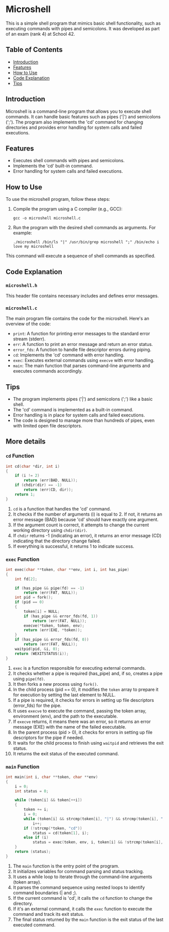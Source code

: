 # Microshell

This is a simple shell program that mimics basic shell functionality, such as executing commands with pipes and semicolons. It was developed as part of an exam (rank 4) at School 42.

## Table of Contents

- [Introduction](#introduction)
- [Features](#features)
- [How to Use](#how-to-use)
- [Code Explanation](#code-explanation)
- [Tips](#tips)

## Introduction

Microshell is a command-line program that allows you to execute shell commands. It can handle basic features such as pipes ('|') and semicolons (';'). The program also implements the 'cd' command for changing directories and provides error handling for system calls and failed executions.

## Features

- Executes shell commands with pipes and semicolons.
- Implements the 'cd' built-in command.
- Error handling for system calls and failed executions.

## How to Use

To use the microshell program, follow these steps:

1. Compile the program using a C compiler (e.g., GCC):

   ```
   gcc -o microshell microshell.c
   ```

2. Run the program with the desired shell commands as arguments. For example:

   ```
   ./microshell /bin/ls "|" /usr/bin/grep microshell ";" /bin/echo i love my microshell
   ```

This command will execute a sequence of shell commands as specified.

## Code Explanation

### `microshell.h`

This header file contains necessary includes and defines error messages.

### `microshell.c`

The main program file contains the code for the microshell. Here's an overview of the code:

- `print`: A function for printing error messages to the standard error stream (stderr).
- `err`: A function to print an error message and return an error status.
- `error_fds`: A function to handle file descriptor errors during piping.
- `cd`: Implements the 'cd' command with error handling.
- `exec`: Executes external commands using `execve` with error handling.
- `main`: The main function that parses command-line arguments and executes commands accordingly.

## Tips

- The program implements pipes ('|') and semicolons (';') like a basic shell.
- The 'cd' command is implemented as a built-in command.
- Error handling is in place for system calls and failed executions.
- The code is designed to manage more than hundreds of pipes, even with limited open file descriptors.


## More details

### `cd` Function

```c
int cd(char *dir, int i)
{
    if (i != 2)
        return (err(BAD, NULL));
    if (chdir(dir) == -1)
        return (err(CD, dir));
    return 1;
}
```

1. `cd` is a function that handles the 'cd' command.
2. It checks if the number of arguments (i) is equal to 2. If not, it returns an error message (BAD) because 'cd' should have exactly one argument.
3. If the argument count is correct, it attempts to change the current working directory using `chdir(dir)`.
4. If `chdir` returns -1 (indicating an error), it returns an error message (CD) indicating that the directory change failed.
5. If everything is successful, it returns 1 to indicate success.

### `exec` Function

```c
int exec(char **token, char **env, int i, int has_pipe)
{
    int fd[2];

    if (has_pipe && pipe(fd) == -1)
        return (err(FAT, NULL));
    int pid = fork();
    if (pid == 0)
    {
        token[i] = NULL;
        if (has_pipe && error_fds(fd, 1))
            return (err(FAT, NULL));
        execve(*token, token, env);
        return (err(EXE, *token));
    }
    if (has_pipe && error_fds(fd, 0))
        return (err(FAT, NULL));
    waitpid(pid, &i, 0);
    return (WEXITSTATUS(i));
}
```

1. `exec` is a function responsible for executing external commands.
2. It checks whether a pipe is required (has_pipe) and, if so, creates a pipe using `pipe(fd)`.
3. It then forks a new process using `fork()`.
4. In the child process (pid == 0), it modifies the `token` array to prepare it for execution by setting the last element to NULL.
5. If a pipe is required, it checks for errors in setting up file descriptors (error_fds) for the pipe.
6. It uses `execve` to execute the command, passing the token array, environment (env), and the path to the executable.
7. If `execve` returns, it means there was an error, so it returns an error message (EXE) with the name of the failed executable.
8. In the parent process (pid > 0), it checks for errors in setting up file descriptors for the pipe if needed.
9. It waits for the child process to finish using `waitpid` and retrieves the exit status.
10. It returns the exit status of the executed command.

### `main` Function

```c
int main(int i, char **token, char **env)
{
    i = 0;
    int status = 0;

    while (token[i] && token[++i])
    {
        token += i;
        i = 0;
        while (token[i] && strcmp(token[i], "|") && strcmp(token[i], ";"))
            i++;
        if (!strcmp(*token, "cd"))
            status = cd(token[1], i);
        else if (i)
            status = exec(token, env, i, token[i] && !strcmp(token[i], "|"));
    }
    return (status);
}
```

1. The `main` function is the entry point of the program.
2. It initializes variables for command parsing and status tracking.
3. It uses a while loop to iterate through the command-line arguments (token array).
4. It parses the command sequence using nested loops to identify command boundaries (| and ;).
5. If the current command is 'cd', it calls the `cd` function to change the directory.
6. If it's an external command, it calls the `exec` function to execute the command and track its exit status.
7. The final status returned by the `main` function is the exit status of the last executed command.


